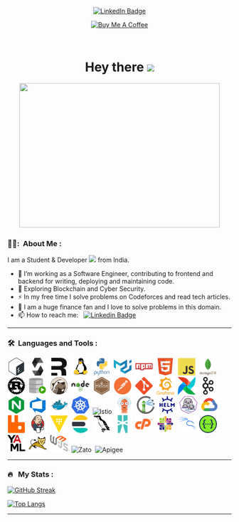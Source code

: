 <!--<p align="center"><img src="https://media.giphy.com/media/M9gbBd9nbDrOTu1Mqx/giphy.gif" width="100"/></p>-->
<p align="center">
<a href="https://www.linkedin.com/in/ezpuns"><img src="https://img.shields.io/badge/LinkedIn-blue?style=for-the-badge&logo=linkedin&logoColor=white" alt="LinkedIn Badge"></a>
</p>
<p align="center">
<a href="https://www.buymeacoffee.com/ezpuns" target="_blank"><img src="https://cdn.buymeacoffee.com/buttons/default-orange.png" alt="Buy Me A Coffee" height="41" width="174"></a>
</p>
<p align="center"><img src="https://komarev.com/ghpvc/?username=D4T4R&style=flat-square&color=blue" alt=""></p>

<h1 align="center">Hey there <img src="https://media.giphy.com/media/hvRJCLFzcasrR4ia7z/giphy.gif" width="40"></h1>

<p align="center"><img src="https://media.giphy.com/media/gpF1hNYWOFvLa/giphy.gif" width="450" height="325"  /></p>

### 👨‍💻: &nbsp;About Me :

I am a Student & Developer <img src="https://media.giphy.com/media/WUlplcMpOCEmTGBtBW/giphy.gif" width="30"> from India.

- 🔭 I’m working as a Software Engineer, contributing to frontend and backend for writing, deploying and maintaining code.
- 🌱 Exploring Blockchain and Cyber Security.
- ⚡ In my free time I solve problems on Codeforces and read tech articles.
- 💱 I am a huge finance fan and I love to solve problems in this domain.
- 📫 How to reach me: &nbsp; [![Linkedin Badge](https://img.shields.io/badge/-AD-blue?style=flat&logo=Linkedin&logoColor=white)](https://www.linkedin.com/in/ezpuns)

---

### 🛠 &nbsp;Languages and Tools :

<p>
<img src="https://github.com/devicons/devicon/blob/master/icons/bash/bash-original.svg" title="Bash" alt="Bash" width="40" height="40"/>&nbsp;
<img src="https://github.com/devicons/devicon/blob/master/icons/solidity/solidity-original.svg" title="Solidity" alt="Solidity" width="40" height="40"/>&nbsp;
<img src="https://github.com/devicons/devicon/blob/master/icons/remix/remix-original.svg" title="Remix IDE" alt="Remix IDE" width="40" height="40"/>&nbsp;
<!--<img src="https://github.com/Consensys/mythril/blob/develop/static/mythril_new.png" title="Mythril" alt="Mythril" width="40" height="40"/>&nbsp; -->
<img src="https://github.com/devicons/devicon/blob/master/icons/linux/linux-original.svg" title="Linux" alt="Linux" width="40" height="40"/>&nbsp;
<img src="https://github.com/devicons/devicon/blob/master/icons/python/python-original-wordmark.svg" title="Python" alt="Python" width="40" height="40"/>&nbsp;
<img src="https://github.com/devicons/devicon/blob/master/icons/materialui/materialui-original.svg" title="Material UI" alt="Material UI" width="40" height="40"/>&nbsp;
<img src="https://github.com/devicons/devicon/blob/master/icons/npm/npm-original-wordmark.svg" title="NPM" alt="NPM" width="40" height="40"/>&nbsp;
<img src="https://github.com/devicons/devicon/blob/master/icons/html5/html5-original.svg" title="HTML5" alt="HTML" width="40" height="40"/>&nbsp;
<img src="https://github.com/devicons/devicon/blob/master/icons/javascript/javascript-original.svg" title="JavaScript" alt="JavaScript" width="40" height="40"/>&nbsp;
<img src="https://github.com/devicons/devicon/blob/master/icons/mongodb/mongodb-original-wordmark.svg" title="MongoDB" alt="MongoDB" width="40" height="40"/>&nbsp;
<img src="https://github.com/devicons/devicon/blob/master/icons/rust/rust-original.svg" title="Rust" alt="Rust" width="40" height="40"/>&nbsp;
<img src="https://github.com/devicons/devicon/blob/master/icons/sqldeveloper/sqldeveloper-original.svg" title="SQLDev"  alt="SQLDev" width="40" height="40"/>&nbsp;
<img src="https://github.com/devicons/devicon/blob/master/icons/dbeaver/dbeaver-original.svg" title="DBeaver" alt="DBeaver" width="40" height="40"/>&nbsp;
<img src="https://github.com/devicons/devicon/blob/master/icons/nodejs/nodejs-original-wordmark.svg" title="NodeJS" alt="NodeJS" width="40" height="40"/>&nbsp;
<img src="https://github.com/devicons/devicon/blob/master/icons/mocha/mocha-plain.svg" title="Mocha" alt="Mocha" width="40" height="40"/>&nbsp;
<img src="https://github.com/devicons/devicon/blob/master/icons/postman/postman-original.svg" title="Postman" **alt="Postman" width="40" height="40"/>&nbsp;
<img src="https://github.com/devicons/devicon/blob/master/icons/git/git-original.svg" title="Git" **alt="Git" width="40" height="40"/>&nbsp;
<img src="https://github.com/devicons/devicon/blob/master/icons/grafana/grafana-plain-wordmark.svg" title="Grafana" alt="Grafana" width="40" height="40"/>&nbsp;
<img src="https://github.com/devicons/devicon/blob/master/icons/apacheairflow/apacheairflow-original.svg" title="Airflow" alt="Airflow" width="40" height="40"/>&nbsp;
<img src="https://github.com/devicons/devicon/blob/master/icons/apachekafka/apachekafka-original.svg" title="Kafka" alt="Kafka" width="40" height="40"/>&nbsp;
<img src="https://github.com/devicons/devicon/blob/master/icons/nginx/nginx-original.svg" title="Nginx" alt="Nginx" width="40" height="40"/>&nbsp;
<img src="https://github.com/devicons/devicon/blob/master/icons/azuredevops/azuredevops-plain.svg" title="Azure DevOps" alt="ADO" width="40" height="40"/>&nbsp;
<img src="https://github.com/devicons/devicon/blob/master/icons/docker/docker-original.svg" title="Docker" alt="Docker" width="40" height="40"/>&nbsp;
<img src="https://github.com/devicons/devicon/blob/master/icons/kubernetes/kubernetes-plain.svg" title="Kubernetes" alt="Kubernetes" width="40" height="40"/>&nbsp;
<img src="https://raw.githubusercontent.com/istio/istio/master/logo/istio-bluelogo-whitebackground-unframed.svg" title="Istio ServiceMesh" alt="Istio" width="40" height="40"/>&nbsp;
<img src="https://github.com/devicons/devicon/blob/master/icons/argocd/argocd-original.svg" title="ArgoCD" alt="ArgoCD" width="40" height="40"/>&nbsp;
<img src="https://github.com/devicons/devicon/blob/master/icons/harbor/harbor-original.svg" title="Harbor" alt="Harbor" width="40" height="40"/>&nbsp;
<img src="https://github.com/devicons/devicon/blob/master/icons/helm/helm-original.svg" title="Helm" alt="Helm" width="40" height="40"/>&nbsp;
<img src="https://github.com/devicons/devicon/blob/master/icons/podman/podman-original.svg" title="Podman" alt="Podman" width="40" height="40"/>&nbsp;
<img src="https://github.com/devicons/devicon/blob/master/icons/googlecloud/googlecloud-original.svg" title="GCP" alt="GCP" width="40" height="40"/>&nbsp;
<img src="https://github.com/devicons/devicon/blob/master/icons/rabbitmq/rabbitmq-original.svg" title="RabbitMQ" alt="RabbitMQ" width="40" height="40"/>&nbsp;
<img src="https://github.com/devicons/devicon/blob/master/icons/jenkins/jenkins-original.svg" title="Jenkins" alt="Jenkins" width="40" height="40"/>&nbsp;
<img src="https://github.com/devicons/devicon/blob/master/icons/vault/vault-original.svg" title="Vault" alt="Vault" width="40" height="40"/>&nbsp;
<img src="https://github.com/devicons/devicon/blob/master/icons/elasticsearch/elasticsearch-original.svg" title="ElasticSearch" alt="Elastic" width="40" height="40"/>&nbsp;
<img src="https://github.com/devicons/devicon/blob/master/icons/awk/awk-original.svg" title="Awk" alt="Awk" width="40" height="40"/>&nbsp;
<img src="https://github.com/devicons/devicon/blob/master/icons/ballerina/ballerina-original.svg" title="Ballerina" alt="Ballerina" width="40" height="40"/>&nbsp;
<img src="https://github.com/devicons/devicon/blob/master/icons/cpanel/cpanel-original.svg" title="cPanel" alt="cPanel" width="40" height="40"/>&nbsp;
<img src="https://github.com/devicons/devicon/blob/master/icons/centos/centos-original.svg" title="CentOS" alt="CentOS" width="40" height="40"/>&nbsp;
<img src="https://github.com/devicons/devicon/blob/master/icons/kalilinux/kalilinux-original.svg" title="Kali Linux" alt="Kali Linux" width="40" height="40"/>&nbsp;
<img src="https://github.com/devicons/devicon/blob/master/icons/swagger/swagger-original.svg" title="Swagger" alt="Swagger" width="40" height="40"/>&nbsp;
<img src="https://github.com/devicons/devicon/blob/master/icons/yaml/yaml-original.svg" title="YAML" alt="YAML" width="40" height="40"/>&nbsp;
<img src="https://github.com/devicons/devicon/blob/master/icons/tomcat/tomcat-original.svg" title="Apache Tomcat" alt="Tomcat" width="40" height="40"/>&nbsp;
<img src="https://github.com/devicons/devicon/blob/master/icons/web3js/web3js-original.svg" title="Web3.js" alt="Web3JS" width="40" height="40"/>&nbsp;
<img src="https://github.com/zatosource/zato/blob/main/code/zato-openapi/src/zato/openapi/app/static/swagger-ui/android-chrome-192x192.png" title="Zato" alt="Zato" width="40" height="40"/>&nbsp;
<img src="https://encrypted-tbn0.gstatic.com/images?q=tbn:ANd9GcRivy-Oqgqx4JRPY18gvvMc-nXO7HMbu05zcQ&s" title="Apigee" alt="Apigee" width="40" height="40"/>&nbsp;
</p>

---

### 🔥 &nbsp; My Stats :
[![GitHub Streak](http://github-readme-streak-stats.herokuapp.com?user=D4T4R&theme=dark&background=000000)](https://git.io/streak-stats)

[![Top Langs](https://github-readme-stats.vercel.app/api/top-langs/?username=D4T4R&layout=compact&theme=vision-friendly-dark)](https://github.com/anuraghazra/github-readme-stats)

---


